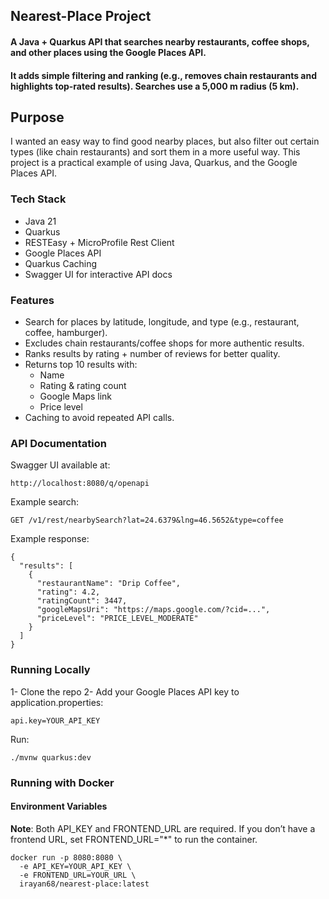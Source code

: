 ## Nearest-Place Project 

#### A Java + Quarkus API that searches nearby restaurants, coffee shops, and other places using the Google Places API. 
#### It adds simple filtering and ranking (e.g., removes chain restaurants and highlights top-rated results). Searches use a 5,000 m radius (5 km).

## Purpose
I wanted an easy way to find good nearby places, but also filter out certain types (like chain restaurants) and sort them in a more useful way.
This project is a practical example of using Java, Quarkus, and the Google Places API.

### Tech Stack
- Java 21
- Quarkus
- RESTEasy + MicroProfile Rest Client
- Google Places API
- Quarkus Caching
- Swagger UI for interactive API docs


### Features
- Search for places by latitude, longitude, and type (e.g., restaurant, coffee, hamburger).
- Excludes chain restaurants/coffee shops for more authentic results.
- Ranks results by rating + number of reviews for better quality.
- Returns top 10 results with:
  - Name
  - Rating & rating count
  - Google Maps link
  - Price level
- Caching to avoid repeated API calls.

### API Documentation
Swagger UI available at:
```
http://localhost:8080/q/openapi
```
Example search:
```
GET /v1/rest/nearbySearch?lat=24.6379&lng=46.5652&type=coffee
```

Example response:
```
{
  "results": [
    {
      "restaurantName": "Drip Coffee",
      "rating": 4.2,
      "ratingCount": 3447,
      "googleMapsUri": "https://maps.google.com/?cid=...",
      "priceLevel": "PRICE_LEVEL_MODERATE"
    }
  ]
}
```


### Running Locally
1- Clone the repo
2- Add your Google Places API key to application.properties:
```
api.key=YOUR_API_KEY
```
Run:
```
./mvnw quarkus:dev
```

### Running with Docker
#### Environment Variables
**Note**: Both API_KEY and FRONTEND_URL are required. If you don’t have a frontend URL, set FRONTEND_URL="*" to run the container.
```
docker run -p 8080:8080 \
  -e API_KEY=YOUR_API_KEY \
  -e FRONTEND_URL=YOUR_URL \
  irayan68/nearest-place:latest
```
